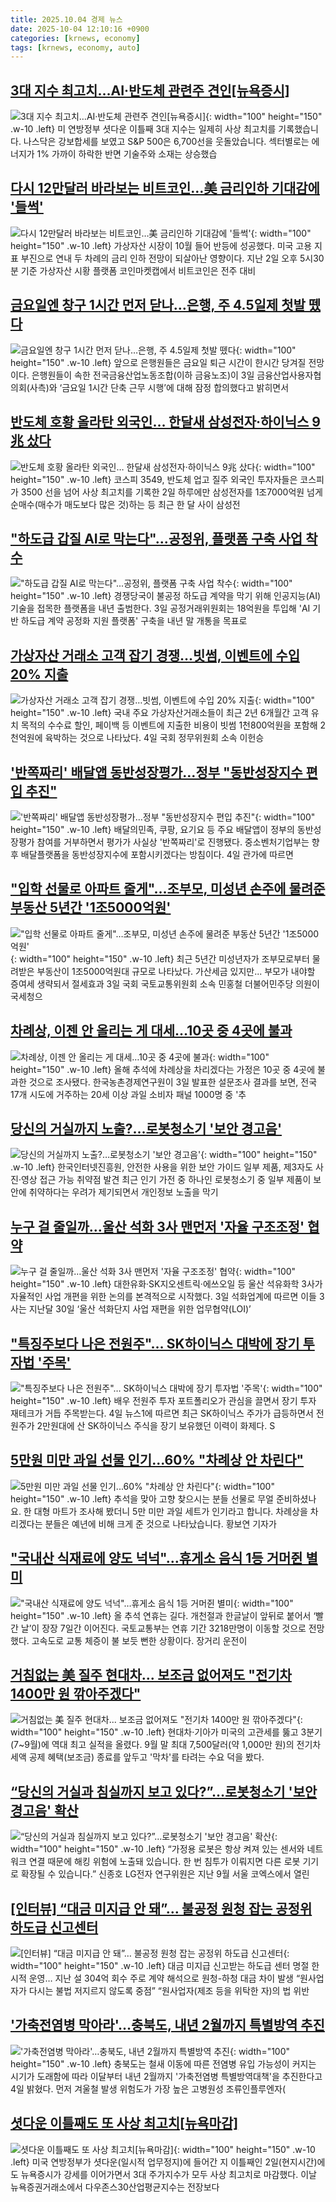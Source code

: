 ```yaml
---
title: 2025.10.04 경제 뉴스
date: 2025-10-04 12:10:16 +0900
categories: [krnews, economy]
tags: [krnews, economy, auto]
---
```

## [3대 지수 최고치…AI·반도체 관련주 견인[뉴욕증시]](https://n.news.naver.com/mnews/article/055/0001297664)

![3대 지수 최고치…AI·반도체 관련주 견인[뉴욕증시]](https://mimgnews.pstatic.net/image/origin/055/2025/10/03/1297664.jpg?type=nf220_150){: width="100" height="150" .w-10 .left}
미 연방정부 셧다운 이틀째 3대 지수는 일제히 사상 최고치를 기록했습니다. 나스닥은 강보합세를 보였고 S&P 500은 6,700선을 웃돌았습니다. 섹터별로는 에너지가 1% 가까이 하락한 반면 기술주와 소재는 상승했습

## [다시 12만달러 바라보는 비트코인…美 금리인하 기대감에 '들썩'](https://n.news.naver.com/mnews/article/008/0005259716)

![다시 12만달러 바라보는 비트코인…美 금리인하 기대감에 '들썩'](https://mimgnews.pstatic.net/image/origin/008/2025/10/03/5259716.jpg?type=nf220_150){: width="100" height="150" .w-10 .left}
가상자산 시장이 10월 들어 반등에 성공했다. 미국 고용 지표 부진으로 연내 두 차례의 금리 인하 전망이 되살아난 영향이다. 지난 2일 오후 5시30분 기준 가상자산 시황 플랫폼 코인마켓캡에서 비트코인은 전주 대비

## [금요일엔 창구 1시간 먼저 닫나…은행, 주 4.5일제 첫발 뗐다](https://n.news.naver.com/mnews/article/025/0003473727)

![금요일엔 창구 1시간 먼저 닫나…은행, 주 4.5일제 첫발 뗐다](https://mimgnews.pstatic.net/image/origin/025/2025/10/03/3473727.jpg?type=nf220_150){: width="100" height="150" .w-10 .left}
앞으로 은행원들은 금요일 퇴근 시간이 한시간 당겨질 전망이다. 은행원들이 속한 전국금융산업노동조합(이하 금융노조)이 3일 금융산업사용자협의회(사측)와 ‘금요일 1시간 단축 근무 시행’에 대해 잠정 합의했다고 밝히면서

## [반도체 호황 올라탄 외국인… 한달새 삼성전자·하이닉스 9兆 샀다](https://n.news.naver.com/mnews/article/023/0003932885)

![반도체 호황 올라탄 외국인… 한달새 삼성전자·하이닉스 9兆 샀다](https://mimgnews.pstatic.net/image/origin/023/2025/10/03/3932885.jpg?type=nf220_150){: width="100" height="150" .w-10 .left}
코스피 3549, 반도체 업고 질주 외국인 투자자들은 코스피가 3500 선을 넘어 사상 최고치를 기록한 2일 하루에만 삼성전자를 1조7000억원 넘게 순매수(매수가 매도보다 많은 것)하는 등 최근 한 달 사이 삼성전

## ["하도급 갑질 AI로 막는다"...공정위, 플랫폼 구축 사업 착수](https://n.news.naver.com/mnews/article/277/0005661720)

!["하도급 갑질 AI로 막는다"...공정위, 플랫폼 구축 사업 착수](https://mimgnews.pstatic.net/image/origin/277/2025/10/03/5661720.jpg?type=nf220_150){: width="100" height="150" .w-10 .left}
경쟁당국이 불공정 하도급 계약을 막기 위해 인공지능(AI) 기술을 접목한 플랫폼을 내년 출범한다. 3일 공정거래위원회는 18억원을 투입해 'AI 기반 하도급 계약 공정화 지원 플랫폼' 구축을 내년 말 개통을 목표로

## [가상자산 거래소 고객 잡기 경쟁…빗썸, 이벤트에 수입 20% 지출](https://n.news.naver.com/mnews/article/001/0015665776)

![가상자산 거래소 고객 잡기 경쟁…빗썸, 이벤트에 수입 20% 지출](https://mimgnews.pstatic.net/image/origin/001/2025/10/04/15665776.jpg?type=nf220_150){: width="100" height="150" .w-10 .left}
국내 주요 가상자산거래소들이 최근 2년 6개월간 고객 유치 목적의 수수료 할인, 페이백 등 이벤트에 지출한 비용이 빗썸 1천800억원을 포함해 2천억원에 육박하는 것으로 나타났다. 4일 국회 정무위원회 소속 이헌승

## ['반쪽짜리' 배달앱 동반성장평가…정부 "동반성장지수 편입 추진"](https://n.news.naver.com/mnews/article/421/0008525640)

!['반쪽짜리' 배달앱 동반성장평가…정부 "동반성장지수 편입 추진"](https://mimgnews.pstatic.net/image/origin/421/2025/10/04/8525640.jpg?type=nf220_150){: width="100" height="150" .w-10 .left}
배달의민족, 쿠팡, 요기요 등 주요 배달앱이 정부의 동반성장평가 참여를 거부하면서 평가가 사실상 '반쪽짜리'로 진행됐다. 중소벤처기업부는 향후 배달플랫폼을 동반성장지수에 포함시키겠다는 방침이다. 4일 관가에 따르면

## ["입학 선물로 아파트 줄게"…조부모, 미성년 손주에 물려준 부동산 5년간 '1조5000억원'](https://n.news.naver.com/mnews/article/014/0005416422)

!["입학 선물로 아파트 줄게"…조부모, 미성년 손주에 물려준 부동산 5년간 '1조5000억원'](https://mimgnews.pstatic.net/image/origin/014/2025/10/04/5416422.jpg?type=nf220_150){: width="100" height="150" .w-10 .left}
최근 5년간 미성년자가 조부모로부터 물려받은 부동산이 1조5000억원대 규모로 나타났다. 가산세금 있지만... 부모가 내야할 증여세 생략되서 절세효과 3일 국회 국토교통위원회 소속 민홍철 더불어민주당 의원이 국세청으

## [차례상, 이젠 안 올리는 게 대세…10곳 중 4곳에 불과](https://n.news.naver.com/mnews/article/277/0005661658)

![차례상, 이젠 안 올리는 게 대세…10곳 중 4곳에 불과](https://mimgnews.pstatic.net/image/origin/277/2025/10/03/5661658.jpg?type=nf220_150){: width="100" height="150" .w-10 .left}
올해 추석에 차례상을 차리겠다는 가정은 10곳 중 4곳에 불과한 것으로 조사됐다. 한국농촌경제연구원이 3일 발표한 설문조사 결과를 보면, 전국 17개 시도에 거주하는 20세 이상 과일 소비자 패널 1000명 중 '추

## [당신의 거실까지 노출?…로봇청소기 '보안 경고음'](https://n.news.naver.com/mnews/article/001/0015665718)

![당신의 거실까지 노출?…로봇청소기 '보안 경고음'](https://mimgnews.pstatic.net/image/origin/001/2025/10/04/15665718.jpg?type=nf220_150){: width="100" height="150" .w-10 .left}
한국인터넷진흥원, 안전한 사용을 위한 보안 가이드 일부 제품, 제3자도 사진·영상 접근 가능 취약점 발견 최근 인기 가전 중 하나인 로봇청소기 중 일부 제품이 보안에 취약하다는 우려가 제기되면서 개인정보 노출을 막기

## [누구 걸 줄일까…울산 석화 3사 맨먼저 '자율 구조조정' 협약](https://n.news.naver.com/mnews/article/025/0003473724)

![누구 걸 줄일까…울산 석화 3사 맨먼저 '자율 구조조정' 협약](https://mimgnews.pstatic.net/image/origin/025/2025/10/03/3473724.jpg?type=nf220_150){: width="100" height="150" .w-10 .left}
대한유화·SK지오센트릭·에쓰오일 등 울산 석유화학 3사가 자율적인 사업 개편을 위한 논의를 본격적으로 시작했다. 3일 석화업계에 따르면 이들 3사는 지난달 30일 ‘울산 석화단지 사업 재편을 위한 업무협약(LOI)’

## ["특징주보다 나은 전원주"… SK하이닉스 대박에 장기 투자법 '주목'](https://n.news.naver.com/mnews/article/417/0001105345)

!["특징주보다 나은 전원주"… SK하이닉스 대박에 장기 투자법 '주목'](https://mimgnews.pstatic.net/image/origin/417/2025/10/04/1105345.jpg?type=nf220_150){: width="100" height="150" .w-10 .left}
배우 전원주 투자 포트폴리오가 관심을 끌면서 장기 투자 재테크가 거듭 주목받는다. 4일 뉴스1에 따르면 최근 SK하이닉스 주가가 급등하면서 전원주가 2만원대에 산 SK하이닉스 주식을 장기 보유했던 이력이 화제다. S

## [5만원 미만 과일 선물 인기...60% "차례상 안 차린다"](https://n.news.naver.com/mnews/article/052/0002255537)

![5만원 미만 과일 선물 인기...60% "차례상 안 차린다"](https://mimgnews.pstatic.net/image/origin/052/2025/10/03/2255537.jpg?type=nf220_150){: width="100" height="150" .w-10 .left}
추석을 맞아 고향 찾으시는 분들 선물로 무얼 준비하셨나요. 한 대형 마트가 조사해 봤더니 5만 미만 과일 세트가 인기라고 합니다. 차례상을 차리겠다는 분들은 예년에 비해 크게 준 것으로 나타났습니다. 황보연 기자가

## ["국내산 식재료에 양도 넉넉"…휴게소 음식 1등 거머쥔 별미](https://n.news.naver.com/mnews/article/025/0003473659)

!["국내산 식재료에 양도 넉넉"…휴게소 음식 1등 거머쥔 별미](https://mimgnews.pstatic.net/image/origin/025/2025/10/03/3473659.jpg?type=nf220_150){: width="100" height="150" .w-10 .left}
올 추석 연휴는 길다. 개천절과 한글날이 앞뒤로 붙어서 ‘빨간 날’이 장장 7일간 이어진다. 국토교통부는 연휴 기간 3218만명이 이동할 것으로 전망했다. 고속도로 교통 체증이 불 보듯 뻔한 상황이다. 장거리 운전이

## [거침없는 美 질주 현대차... 보조금 없어져도 "전기차 1400만 원 깎아주겠다"](https://n.news.naver.com/mnews/article/469/0000890672)

![거침없는 美 질주 현대차... 보조금 없어져도 "전기차 1400만 원 깎아주겠다"](https://mimgnews.pstatic.net/image/origin/469/2025/10/03/890672.jpg?type=nf220_150){: width="100" height="150" .w-10 .left}
현대차·기아가 미국의 고관세를 뚫고 3분기(7~9월)에 역대 최고 실적을 올렸다. 9월 말 최대 7,500달러(약 1,000만 원)의 전기차 세액 공제 혜택(보조금) 종료를 앞두고 '막차'를 타려는 수요 덕을 봤다.

## [“당신의 거실과 침실까지 보고 있다?”…로봇청소기 '보안 경고음' 확산](https://n.news.naver.com/mnews/article/022/0004073219)

![“당신의 거실과 침실까지 보고 있다?”…로봇청소기 '보안 경고음' 확산](https://mimgnews.pstatic.net/image/origin/022/2025/10/04/4073219.jpg?type=nf220_150){: width="100" height="150" .w-10 .left}
“가정용 로봇은 항상 켜져 있는 센서와 네트워크 연결 때문에 해킹 위험에 노출돼 있습니다. 한 번 침투가 이뤄지면 다른 로봇 기기로 확장될 수 있습니다.” 신종호 LG전자 연구위원은 지난 9월 서울 코엑스에서 열린

## [[인터뷰] “대금 미지급 안 돼”… 불공정 원청 잡는 공정위 하도급 신고센터](https://n.news.naver.com/mnews/article/366/0001112846)

![[인터뷰] “대금 미지급 안 돼”… 불공정 원청 잡는 공정위 하도급 신고센터](https://mimgnews.pstatic.net/image/origin/366/2025/10/04/1112846.jpg?type=nf220_150){: width="100" height="150" .w-10 .left}
대금 미지급 신고받는 하도급 센터 명절 한시적 운영… 지난 설 304억 회수 주로 계약 해석으로 원청-하청 대금 차이 발생 “원사업자가 다시는 불법 저지르지 않도록 중점” “원사업자(제조 등을 위탁한 자)의 법 위반

## ['가축전염병 막아라'…충북도, 내년 2월까지 특별방역 추진](https://n.news.naver.com/mnews/article/001/0015665821)

!['가축전염병 막아라'…충북도, 내년 2월까지 특별방역 추진](https://mimgnews.pstatic.net/image/origin/001/2025/10/04/15665821.jpg?type=nf220_150){: width="100" height="150" .w-10 .left}
충북도는 철새 이동에 따른 전염병 유입 가능성이 커지는 시기가 도래함에 따라 이달부터 내년 2월까지 '가축전염병 특별방역대책'을 추진한다고 4일 밝혔다. 먼저 겨울철 발생 위험도가 가장 높은 고병원성 조류인플루엔자(

## [셧다운 이틀째도 또 사상 최고치[뉴욕마감]](https://n.news.naver.com/mnews/article/008/0005259720)

![셧다운 이틀째도 또 사상 최고치[뉴욕마감]](https://mimgnews.pstatic.net/image/origin/008/2025/10/03/5259720.jpg?type=nf220_150){: width="100" height="150" .w-10 .left}
미국 연방정부가 셧다운(일시적 업무정지)에 들어간 지 이틀째인 2일(현지시간)에도 뉴욕증시가 강세를 이어가면서 3대 주가지수가 모두 사상 최고치로 마감했다. 이날 뉴욕증권거래소에서 다우존스30산업평균지수는 전장보다

